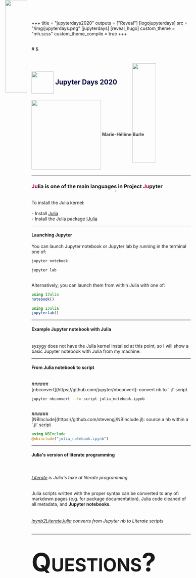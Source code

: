 +++
title = "jupyterdays2020"
outputs = ["Reveal"]
[logojupyterdays]
src = "/img/jupyterdays.png"
[jupyterdays]
[reveal_hugo]
custom_theme = "mh.scss"
custom_theme_compile = true
+++

<img src="/img/julia.svg" style="position: absolute; top: 0%; left: 15%; width: 27%;">
<br>
# &
<img src="/img/jupyter_logo.svg.png" style="position: absolute; top: 5%; left: 57%; width: 28%;">

<br>
<br>
<br>

## <div style="color: #000041"><span style="vertical-align: middle"><img src="/img/ubc.png" alt="" height="" width="70"></span> Jupyter Days 2020</div>

#### <div style="color: #404040"><span style="vertical-align: middle"><img src="/img/wg_white_removed_medium.png" alt="" height="" width="220"></span> Marie-Hélène Burle</div>

---

### <b><font color="#b30059">Ju</font></b>lia is one of the main languages in Project <b><font color="#b30059">Ju</font></b>pyter
<br>

<div class="debugbox-block">
To install the Julia kernel: <br>
<br>
- Install <a href="https://julialang.org/">Julia</a> <br>
- Install the Julia package <a href="https://github.com/JuliaLang/IJulia.jl">IJulia</a>
</div>

---

#### Launching Jupyter

You can launch Jupyter notebook or Jupyter lab by running in the terminal one of:

```sh
jupyter notebook
```
```sh
jupyter lab
```
<br>
Alternatively, you can launch them from within Julia with one of:

```julia
using IJulia
notebook()
```
```julia
using IJulia
jupyterlab()
```

---

#### Example Jupyter notebook with Julia
<br>
syzygy does not have the Julia kernel installed at this point, so I will show a basic Jupyter notebook with Julia from my machine.

---

#### From Julia notebook to script
<br>
###### <div align="left">[nbconvert](https://github.com/jupyter/nbconvert): convert nb to `.jl` script</div>

```sh
jupyter nbconvert --to script julia_notebook.ipynb
```
<br>
###### <div align="left">[NBInclude](https://github.com/stevengj/NBInclude.jl): source a nb within a `.jl` script</div>

```julia
using NBInclude
@nbinclude("julia_notebook.ipynb")
```

---

#### Julia's version of literate programming
<br>

###### <div align="left">[Literate](https://github.com/fredrikekre/Literate.jl) is Julia's take at literate programming</div>

Julia scripts written with the proper syntax can be converted to any of: markdown pages (e.g. for package documentation), Julia code cleaned of all metadata, and <b>Jupyter notebooks</b>.
<br>
<br>

###### <div align="left">[ipynb2LiterateJulia](https://github.com/oxinabox/ipynb2LiterateJulia) converts from Jupyter nb to Literate scripts</div>

---

<img src="/img/jupyter_logo.svg.png" style="position: absolute; top: 15%; left: 51.3%; width: 4%;">

# <span style="font-size: 5.0rem; font-variant: small-caps">Questions?</span>
